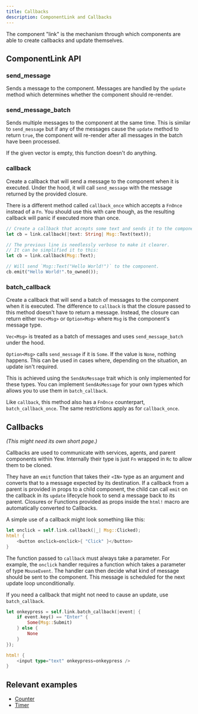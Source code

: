 ```yaml
---
title: Callbacks
description: ComponentLink and Callbacks
---
```


The component "link" is the mechanism through which components are able to create callbacks and update themselves.

## ComponentLink API

### send_message

Sends a message to the component.
Messages are handled by the `update` method which determines whether the component should re-render.

### send_message_batch

Sends multiple messages to the component at the same time.
This is similar to `send_message` but if any of the messages cause the `update` method to return `true`,
the component will re-render after all messages in the batch have been processed.

If the given vector is empty, this function doesn't do anything.

### callback

Create a callback that will send a message to the component when it is executed.
Under the hood, it will call `send_message` with the message returned by the provided closure.

There is a different method called `callback_once` which accepts a `FnOnce` instead of a `Fn`.
You should use this with care though, as the resulting callback will panic if executed more than once.

```rust
// Create a callback that accepts some text and sends it to the component as the `Msg::Text` message variant.
let cb = link.callback(|text: String| Msg::Text(text));

// The previous line is needlessly verbose to make it clearer.
// It can be simplified it to this:
let cb = link.callback(Msg::Text);

// Will send `Msg::Text("Hello World!")` to the component.
cb.emit("Hello World!".to_owned());
```

### batch_callback

Create a callback that will send a batch of messages to the component when it is executed.
The difference to `callback` is that the closure passed to this method doesn't have to return a message.
Instead, the closure can return either `Vec<Msg>` or `Option<Msg>` where `Msg` is the component's message type.

`Vec<Msg>` is treated as a batch of messages and uses `send_message_batch` under the hood.

`Option<Msg>` calls `send_message` if it is `Some`. If the value is `None`, nothing happens.
This can be used in cases where, depending on the situation, an update isn't required.

This is achieved using the `SendAsMessage` trait which is only implemented for these types.
You can implement `SendAsMessage` for your own types which allows you to use them in `batch_callback`.

Like `callback`, this method also has a `FnOnce` counterpart, `batch_callback_once`.
The same restrictions apply as for `callback_once`.

## Callbacks

_\(This might need its own short page.\)_

Callbacks are used to communicate with services, agents, and parent components within Yew.
Internally their type is just `Fn` wrapped in `Rc` to allow them to be cloned.

They have an `emit` function that takes their `<IN>` type as an argument and converts that to a message expected by its destination. If a callback from a parent is provided in props to a child component, the child can call `emit` on the callback in its `update` lifecycle hook to send a message back to its parent. Closures or Functions provided as props inside the `html!` macro are automatically converted to Callbacks.

A simple use of a callback might look something like this:

```rust
let onclick = self.link.callback(|_| Msg::Clicked);
html! {
    <button onclick=onclick>{ "Click" }</button>
}
```

The function passed to `callback` must always take a parameter. For example, the `onclick` handler requires a function which takes a parameter of type `MouseEvent`. The handler can then decide what kind of message should be sent to the component. This message is scheduled for the next update loop unconditionally.

If you need a callback that might not need to cause an update, use `batch_callback`.

```rust
let onkeypress = self.link.batch_callback(|event| {
    if event.key() == "Enter" {
        Some(Msg::Submit)
    } else {
        None
    }
});

html! {
    <input type="text" onkeypress=onkeypress />
}
```

## Relevant examples
- [Counter](https://github.com/yewstack/yew/tree/master/examples/counter)
- [Timer](https://github.com/yewstack/yew/tree/master/examples/timer)
